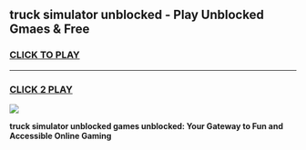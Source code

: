 
## truck simulator unblocked - Play Unblocked Gmaes & Free
<h3>
<a href="https://news.freeplayer.one?title=truck_simulator_unblocked&ref=23F">CLICK TO PLAY</a></h3>
<hr>

<h3>
<a href="https://news.freeplayer.one?title=truck_simulator_unblocked&ref=23F">CLICK 2 PLAY</a>
  
</h3>

<a href="https://news.freeplayer.one?title=truck_simulator_unblocked&ref=23F/"><img src="https://clearcache.store/games.png"></a>


**truck simulator unblocked games unblocked: Your Gateway to Fun and Accessible Online Gaming**

